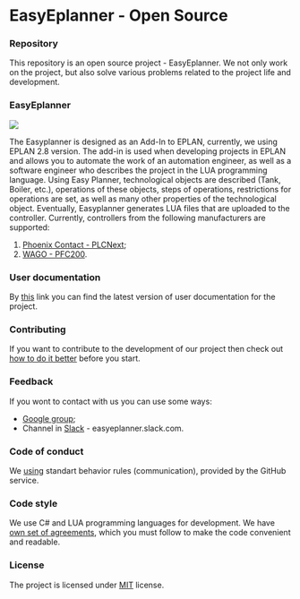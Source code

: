 # EasyEplanner - Open Source

### Repository

This repository is an open source project - EasyEplanner.
We not only work on the project, but also solve various problems related to the project life and development.

### EasyEplanner

<img src="docs/user_manual/images/EasyEplannerPreview.png">

The Easyplanner is designed as an Add-In to EPLAN, currently, we using EPLAN 2.8 version. The add-in is used when developing projects in EPLAN and allows you to automate the work of an automation engineer, as well as a software engineer who describes the project in the LUA programming language. Using Easy Planner, technological objects are described (Tank, Boiler, etc.), operations of these objects, steps of operations, restrictions for operations are set, as well as many other properties of the technological object. Eventually, Easyplanner generates LUA files that are uploaded to the controller. Currently, controllers from the following manufacturers are supported:

1. [Phoenix Contact - PLCNext](https://github.com/plcnext);
2. [WAGO - PFC200](https://github.com/WAGO).

### User documentation
By [this](docs/user_manual/ReadMe.md) link you can find the latest version of user documentation for the project.


### Contributing
If you want to contribute to the development of our project then  check out [how to do it better](docs/contributing.md) before you start.


### Feedback
If you wont to contact with us you can use some ways:
* [Google group](https://groups.google.com/forum/#!forum/easyeplanner);
* Channel in [Slack](https://slack.com) - easyeplanner.slack.com.


### Code of conduct
We [using](docs/CODE_OF_CONDUCT.md)
standart behavior rules (communication), provided by the GitHub service.


### Code style
We use C# and LUA programming languages for development. We have [own set of agreements](docs/codestyle.md), which you must follow to make the code convenient and readable.


### License
The project is licensed under [MIT](LICENSE.txt) license.
